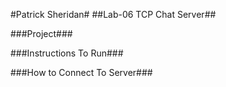 #Patrick Sheridan#
##Lab-06 TCP Chat Server##

###Project###

###Instructions To Run###

###How to Connect To Server###
